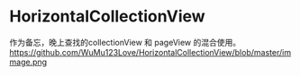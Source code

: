 # HorizontalCollectionView
作为备忘，晚上查找的collectionView 和 pageView 的混合使用。
https://github.com/WuMu123Love/HorizontalCollectionView/blob/master/immage.png
